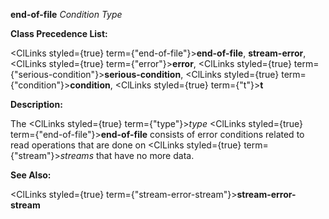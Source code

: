**end-of-file** *Condition Type* 



**Class Precedence List:** 



<ClLinks styled={true} term={"end-of-file"}><b>end-of-file</b></ClLinks>, **stream-error**, <ClLinks styled={true} term={"error"}><b>error</b></ClLinks>, <ClLinks styled={true} term={"serious-condition"}><b>serious-condition</b></ClLinks>, <ClLinks styled={true} term={"condition"}><b>condition</b></ClLinks>, <ClLinks styled={true} term={"t"}><b>t</b></ClLinks> 



**Description:** 



The <ClLinks styled={true} term={"type"}><i>type</i></ClLinks> <ClLinks styled={true} term={"end-of-file"}><b>end-of-file</b></ClLinks> consists of error conditions related to read operations that are done on <ClLinks styled={true} term={"stream"}><i>streams</i></ClLinks> that have no more data. 



**See Also:** 



<ClLinks styled={true} term={"stream-error-stream"}><b>stream-error-stream</b></ClLinks> 







 



 





